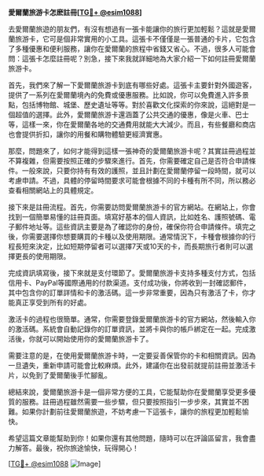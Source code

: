 **愛爾蘭旅游卡怎麽註冊[[TG💪+ @esim1088](https://t.me/s/esim1088)]**

去愛爾蘭旅遊的朋友們，有沒有想過有一張卡能讓你的旅行更加輕鬆？這就是愛爾蘭旅游卡，它可是個非常實用的小工具。這張卡不僅僅是一張普通的卡片，它包含了多種優惠和便利服務，讓你在愛爾蘭的旅程中省錢又省心。不過，很多人可能會問：這張卡怎麼註冊呢？別急，接下來我就詳細地為大家介紹一下如何註冊愛爾蘭旅游卡。

首先，我們來了解一下愛爾蘭旅游卡到底有哪些好處。這張卡主要針對外國遊客，提供了一系列在愛爾蘭境內的免費或優惠服務。比如說，你可以免費進入許多景點，包括博物館、城堡、歷史遺址等等。對於喜歡文化探索的你來說，這絕對是一個超值的選擇。此外，愛爾蘭旅游卡還涵蓋了公共交通的優惠，像是火車、巴士等，這樣一來，你在愛爾蘭各地的交通費用就能大大減少。而且，有些餐廳和商店也會提供折扣，讓你的用餐和購物體驗更經濟實惠。

那麼，問題來了，如何才能得到這樣一張神奇的愛爾蘭旅游卡呢？其實註冊過程並不算複雜，但需要按照正確的步驟來進行。首先，你需要確定自己是否符合申請條件。一般來說，只要你持有有效的護照，並且計劃在愛爾蘭停留一段時間，就可以考慮申請。不過，具體的停留時間要求可能會根據不同的卡種有所不同，所以務必查看相關網站上的具體規定。

接下來是註冊流程。首先，你需要訪問愛爾蘭旅游卡的官方網站。在網站上，你會找到一個簡單易懂的註冊頁面。填寫好基本的個人資訊，比如姓名、護照號碼、電子郵件地址等。這些資訊主要是為了確認你的身份，確保你符合申請條件。填完之後，你需要選擇你想要購買的卡種以及使用期限。通常情況下，卡種會根據你的行程長短來決定，比如短期停留者可以選擇7天或10天的卡，而長期旅行者則可以選擇更長的使用期限。

完成資訊填寫後，接下來就是支付環節了。愛爾蘭旅游卡支持多種支付方式，包括信用卡、PayPal等國際通用的付款渠道。支付成功後，你將收到一封確認郵件，其中包含你的訂單詳情和卡的激活碼。這一步非常重要，因為只有激活了卡，你才能真正享受到所有的好處。

激活卡的過程也很簡單。通常，你需要登錄愛爾蘭旅游卡的官方網站，然後輸入你的激活碼。系統會自動記錄你的訂單資訊，並將卡與你的帳戶綁定在一起。完成激活後，你就可以開始使用你的愛爾蘭旅游卡了。

需要注意的是，在使用愛爾蘭旅游卡時，一定要妥善保管你的卡和相關資訊。因為一旦遺失，重新申請可能會比較麻煩。此外，建議你在出發前就提前註冊並激活卡片，以免到了愛爾蘭後手忙腳亂。

總結來說，愛爾蘭旅游卡是一個非常方便的工具，它能幫助你在愛爾蘭享受更多優質的服務。註冊過程雖然需要一些步驟，但只要按照指引一步步來，其實並不困難。如果你計劃前往愛爾蘭旅遊，不妨考慮一下這張卡，讓你的旅程更加輕鬆愉快。

希望這篇文章能幫助到你！如果你還有其他問題，隨時可以在評論區留言，我會盡力解答。最後，祝你旅途愉快，玩得開心！

[[TG💪+ @esim1088](https://t.me/s/esim1088) ![Image](https://i.postimg.cc/4NQfJmqS/Snipaste-2025-05-13-00-14-12.png)]